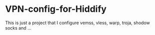 # VPN-config-for-Hiddify
This is just a project that I configure vemss, vless, warp, troja, shodow socks and ...

